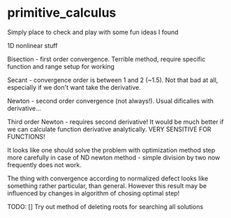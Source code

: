 # primitive_calculus

Simply place to check and play with some fun ideas I found

1D nonlinear stuff

Bisection - first order convergence. Terrible method, require specific function and range setup for working

Secant - convergence order is between 1 and 2 (~1.5). Not that bad at all, especially if we don't want take the derivative.

Newton - second order convergence (not always!). Usual dificalies with derivative...

Third order Newton - requires second derivative! It would be much better if we can calculate function derivative analytically. VERY SENSITIVE FOR FUNCTIONS!

It looks like one should solve the problem with optimization method step more carefully in case of ND newton method - simple division by two now frequently does not work.

The thing with convergence according to normalized defect looks like something rather particular, than general. However this result may be influenced by changes in algorithm of chosing optimal step!

TODO:
[] Try out method of deleting roots for searching all solutions

